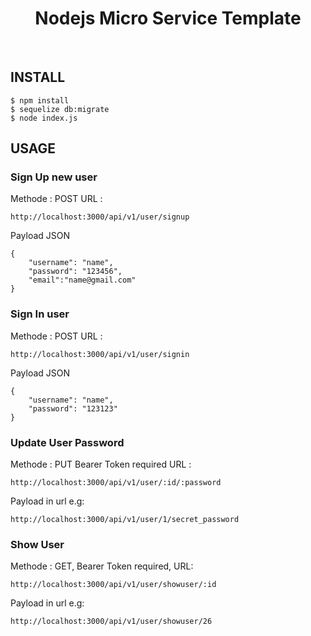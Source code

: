 <p align="center">
<h1 align="center">Nodejs Micro Service Template</h1>
    <br>
</p>

## **INSTALL**

```
$ npm install
$ sequelize db:migrate
$ node index.js 
```
## **USAGE**

### **Sign Up** new user

Methode : POST
URL :

```
http://localhost:3000/api/v1/user/signup
```

Payload JSON

```
{
	"username": "name",
	"password": "123456",
	"email":"name@gmail.com"
}
```

### **Sign In** user

Methode : POST
URL :

```
http://localhost:3000/api/v1/user/signin
```

Payload JSON

```
{
	"username": "name",
	"password": "123123"
}
```

### **Update User Password**

Methode : PUT
Bearer Token required
URL :

```
http://localhost:3000/api/v1/user/:id/:password
```

Payload in url e.g:

```
http://localhost:3000/api/v1/user/1/secret_password
```

### **Show User**

Methode : GET, Bearer Token required, URL:

```
http://localhost:3000/api/v1/user/showuser/:id

```

Payload in url e.g:

```
http://localhost:3000/api/v1/user/showuser/26
```
